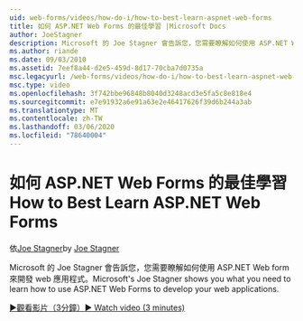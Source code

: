 ```yaml
---
uid: web-forms/videos/how-do-i/how-to-best-learn-aspnet-web-forms
title: 如何 ASP.NET Web Forms 的最佳學習 |Microsoft Docs
author: JoeStagner
description: Microsoft 的 Joe Stagner 會告訴您，您需要瞭解如何使用 ASP.NET Web form 來開發 web 應用程式。
ms.author: riande
ms.date: 09/03/2010
ms.assetid: 7eef8a44-d2e5-459d-8d17-70cba7d0735a
msc.legacyurl: /web-forms/videos/how-do-i/how-to-best-learn-aspnet-web-forms
msc.type: video
ms.openlocfilehash: 3f742bbe96848b8040d3248acd3e5fa5c8e818e4
ms.sourcegitcommit: e7e91932a6e91a63e2e46417626f39d6b244a3ab
ms.translationtype: MT
ms.contentlocale: zh-TW
ms.lasthandoff: 03/06/2020
ms.locfileid: "78640004"
---
```

# <a name="how-to-best-learn-aspnet-web-forms"></a><span data-ttu-id="92227-103">如何 ASP.NET Web Forms 的最佳學習</span><span class="sxs-lookup"><span data-stu-id="92227-103">How to Best Learn ASP.NET Web Forms</span></span>

<span data-ttu-id="92227-104">依[Joe Stagner](https://github.com/JoeStagner)</span><span class="sxs-lookup"><span data-stu-id="92227-104">by [Joe Stagner](https://github.com/JoeStagner)</span></span>

<span data-ttu-id="92227-105">Microsoft 的 Joe Stagner 會告訴您，您需要瞭解如何使用 ASP.NET Web form 來開發 web 應用程式。</span><span class="sxs-lookup"><span data-stu-id="92227-105">Microsoft's Joe Stagner shows you what you need to learn how to use ASP.NET Web Forms to develop your web applications.</span></span>

[<span data-ttu-id="92227-106">&#9654;觀看影片（3分鐘）</span><span class="sxs-lookup"><span data-stu-id="92227-106">&#9654; Watch video (3 minutes)</span></span>](https://channel9.msdn.com/Blogs/ASP-NET-Site-Videos/how-to-best-learn-aspnet-web-forms)
